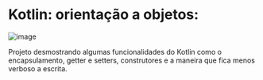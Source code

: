 # Kotlin: orientação a objetos:


![image](https://user-images.githubusercontent.com/92825608/208341910-7a5a0451-95c1-4ae5-b113-62b3636800a2.png)


Projeto desmostrando algumas funcionalidades do Kotlin como o encapsulamento, getter e setters, construtores e a maneira que fica menos verboso a escrita.
